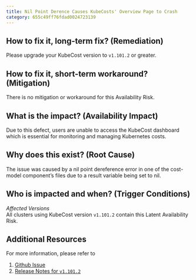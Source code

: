 ```yaml
---
title: Nil Point Derence Causes KubeCosts' Overview Page to Crash
category: 655c49ff76fdad0024723139
---
```


## How to fix it, long-term fix? (Remediation)

Please upgrade your KubeCost version to `v1.101.2` or greater. 

## How to fix it, short-term workaround? (Mitigation)

There is no mitigation or workaround for this Availability Risk.

## What is the impact? (Availability Impact)

Due to this defect, users are unable to access the KubeCost dashboard which is essential for monitoring and managing Kubernetes costs.

## Why does this exist? (Root Cause)

The issue was caused by a nil point dereference error in one of the cost-model component’s files due to a result variable being set to nil.

## Who is impacted and when? (Trigger Conditions)

_Affected Versions_  
All clusters using KubeCost version `v1.101.2` contain this Latent Availability Risk.

## Additional Resources

For more information, please refer to 

1. [Github Issue](https://github.com/kubecost/cost-analyzer-helm-chart/issues/2048)
2. [Release Notes for `v1.101.2`](https://github.com/kubecost/cost-analyzer-helm-chart/releases/tag/v1.101.2)